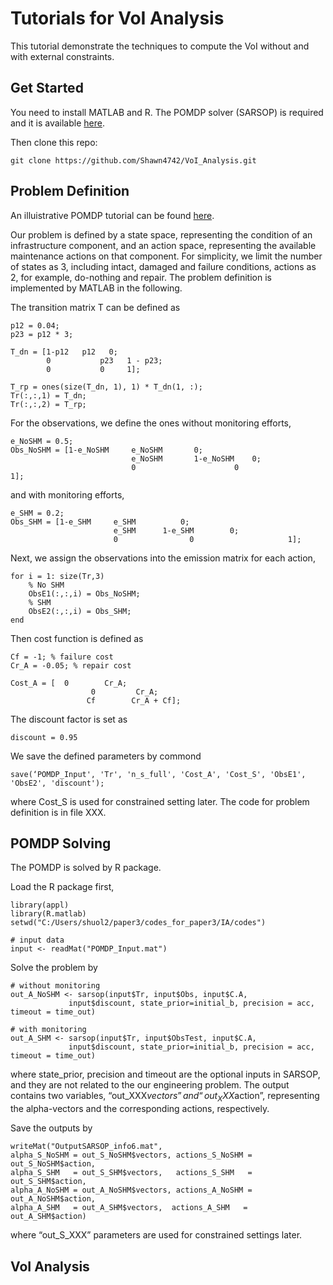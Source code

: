 # Tutorials for VoI Analysis
This tutorial demonstrate the techniques to compute the VoI without and with external constraints.


## Get Started

You need to install MATLAB and R. The POMDP solver (SARSOP) is required and it is available [here](https://github.com/boettiger-lab/sarsop).

Then clone this repo:

```
git clone https://github.com/Shawn4742/VoI_Analysis.git
```

## Problem Definition
An illuistrative POMDP tutorial can be found [here](http://www.pomdp.org/tutorial/). 

Our problem is defined by a state space, representing the condition of an infrastructure component, and an action space, representing the available maintenance actions on that component. For simplicity, we limit the number of states as 3, including intact, damaged and failure conditions, actions as 2, for example, do-nothing and repair. The problem definition is implemented by MATLAB in the following.

The transition matrix T can be defined as

```
p12 = 0.04;
p23 = p12 * 3;

T_dn = [1-p12   p12   0;
        0           p23   1 - p23;
        0           0     1];   
    
T_rp = ones(size(T_dn, 1), 1) * T_dn(1, :);
Tr(:,:,1) = T_dn; 
Tr(:,:,2) = T_rp; 
```

For the observations, we define the ones without monitoring efforts, 

```
e_NoSHM = 0.5;
Obs_NoSHM = [1-e_NoSHM     e_NoSHM       0;
                           e_NoSHM       1-e_NoSHM    0;
                           0                      0                     1];
```

and with monitoring efforts,

```
e_SHM = 0.2;
Obs_SHM = [1-e_SHM     e_SHM          0;
                       e_SHM      1-e_SHM        0;
                       0                0                     1];
```

Next, we assign the observations into the emission matrix for each action,

```
for i = 1: size(Tr,3)
    % No SHM
    ObsE1(:,:,i) = Obs_NoSHM;
    % SHM
    ObsE2(:,:,i) = Obs_SHM;
end
```

Then cost function is defined as

```
Cf = -1; % failure cost
Cr_A = -0.05; % repair cost

Cost_A = [  0        Cr_A;
                  0         Cr_A;
                 Cf        Cr_A + Cf];
```

The discount factor is set as
```
discount = 0.95
```

We save the defined parameters by commond

```
save(‘POMDP_Input', 'Tr', 'n_s_full', 'Cost_A', 'Cost_S', 'ObsE1', 'ObsE2', 'discount');
```
where Cost_S is used for constrained setting later. The code for problem definition is in file XXX.

## POMDP Solving
The POMDP is solved by R package. 

Load the R package first,

```
library(appl)
library(R.matlab)
setwd("C:/Users/shuol2/paper3/codes_for_paper3/IA/codes")

# input data
input <- readMat("POMDP_Input.mat")
```

Solve the problem by 

```
# without monitoring
out_A_NoSHM <- sarsop(input$Tr, input$Obs, input$C.A,
	         input$discount, state_prior=initial_b, precision = acc, timeout = time_out)

# with monitoring
out_A_SHM <- sarsop(input$Tr, input$ObsTest, input$C.A,
	         input$discount, state_prior=initial_b, precision = acc, timeout = time_out)
```

where state_prior, precision and timeout are the optional inputs in SARSOP, and they are not related to the our engineering problem. The output contains two variables, “out_XXX$vectors” and “out_XXX$action”, representing the alpha-vectors and the corresponding actions, respectively.

Save the outputs by

```
writeMat("OutputSARSOP_info6.mat", 
alpha_S_NoSHM = out_S_NoSHM$vectors, actions_S_NoSHM = out_S_NoSHM$action, 
alpha_S_SHM   = out_S_SHM$vectors,   actions_S_SHM   = out_S_SHM$action,
alpha_A_NoSHM = out_A_NoSHM$vectors, actions_A_NoSHM = out_A_NoSHM$action, 
alpha_A_SHM   = out_A_SHM$vectors,  actions_A_SHM   = out_A_SHM$action)
```
where “out_S_XXX” parameters are used for constrained settings later. 


## VoI Analysis

